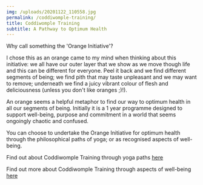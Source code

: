```yaml
---
img: /uploads/20201122_110558.jpg
permalink: /coddiwomple-training/
title: Coddiwomple Training
subtitle: A Pathway to Optimum Health
---
```

Why call something the 'Orange Initiative'? 

I chose this as an orange came to my mind when thinking about this initiative: we all have our outer layer that we show as we move though life and this can be different for everyone. Peel it back and we find different segments of being; we find pith that may taste unpleasant and we may want to remove; underneath we find a juicy vibrant colour of flesh and deliciousness (unless you don't like oranges ;)!). 

An orange seems a helpful metaphor to find our way to optimum health in all our segments of being. Initially it is a 1 year programme designed to support well-being, purpose and commitment in a world that seems ongoingly chaotic and confused.

You can choose to undertake the Orange Initiative for optimum health through the philosophical paths of yoga; or as recognised aspects of well-being. 

Find out about Coddiwomple Training through yoga paths [here](https://www.dropbox.com/s/4wxuu7irdxls946/The%20Orange%20Initiative%20Information.pdf?dl=0)

Find out more about Coddiwomple Training through aspects of well-being [here](https://www.dropbox.com/s/ct41ai1dbkebocn/The%20Orange%20Inititative.pdf?dl=0)